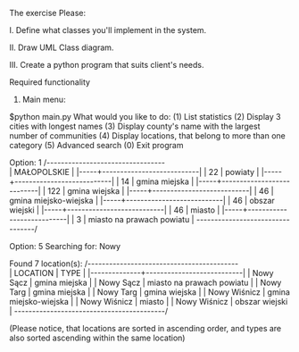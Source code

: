 The exercise
Please:

  I. Define what classes you'll implement in the system.

 II. Draw UML Class diagram.

III. Create a python program that suits client's needs.

 

Required functionality
1. Main menu:

$python main.py
What would you like to do:
   (1) List statistics
   (2) Display 3 cities with longest names
   (3) Display county's name with the largest number of communities 
   (4) Display locations, that belong to more than one category
   (5) Advanced search
   (0) Exit program

Option: 1 
/---------------------------------\
|       MAŁOPOLSKIE               |
|-----+---------------------------|
|  22 | powiaty                   |
|-----+---------------------------|
|  14 | gmina miejska             |
|-----+---------------------------|
| 122 | gmina wiejska             |
|-----+---------------------------|
|  46 | gmina miejsko-wiejska     |
|-----+---------------------------|
|  46 | obszar wiejski            |
|-----+---------------------------|
|  46 | miasto                    |
|-----+---------------------------|
|   3 | miasto na prawach powiatu |
\---------------------------------/

Option:  5
Searching for: Nowy

Found 7 location(s):
/------------------------------------------\
| LOCATION     | TYPE                      |
|--------------+---------------------------|
| Nowy Sącz    | gmina miejska             |
| Nowy Sącz    | miasto na prawach powiatu |
| Nowy Targ    | gmina miejska             |
| Nowy Targ    | gmina wiejska             |
| Nowy Wiśnicz | gmina miejsko-wiejska     |
| Nowy Wiśnicz | miasto                    |
| Nowy Wiśnicz | obszar wiejski            |
\------------------------------------------/

(Please notice, that locations are sorted in ascending order, and types are also sorted ascending within the same location)
